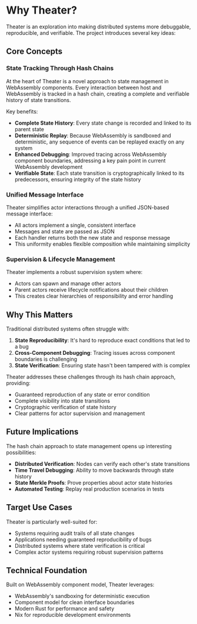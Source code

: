 # Why Theater?

Theater is an exploration into making distributed systems more debuggable, reproducible, and verifiable. The project introduces several key ideas:

## Core Concepts

### State Tracking Through Hash Chains

At the heart of Theater is a novel approach to state management in WebAssembly components. Every interaction between host and WebAssembly is tracked in a hash chain, creating a complete and verifiable history of state transitions. 

Key benefits:
- **Complete State History**: Every state change is recorded and linked to its parent state
- **Deterministic Replay**: Because WebAssembly is sandboxed and deterministic, any sequence of events can be replayed exactly on any system
- **Enhanced Debugging**: Improved tracing across WebAssembly component boundaries, addressing a key pain point in current WebAssembly development
- **Verifiable State**: Each state transition is cryptographically linked to its predecessors, ensuring integrity of the state history

### Unified Message Interface

Theater simplifies actor interactions through a unified JSON-based message interface:
- All actors implement a single, consistent interface
- Messages and state are passed as JSON
- Each handler returns both the new state and response message
- This uniformity enables flexible composition while maintaining simplicity

### Supervision & Lifecycle Management

Theater implements a robust supervision system where:
- Actors can spawn and manage other actors
- Parent actors receive lifecycle notifications about their children
- This creates clear hierarchies of responsibility and error handling

## Why This Matters

Traditional distributed systems often struggle with:
1. **State Reproducibility**: It's hard to reproduce exact conditions that led to a bug
2. **Cross-Component Debugging**: Tracing issues across component boundaries is challenging
3. **State Verification**: Ensuring state hasn't been tampered with is complex

Theater addresses these challenges through its hash chain approach, providing:
- Guaranteed reproduction of any state or error condition
- Complete visibility into state transitions
- Cryptographic verification of state history
- Clear patterns for actor supervision and management

## Future Implications

The hash chain approach to state management opens up interesting possibilities:
- **Distributed Verification**: Nodes can verify each other's state transitions
- **Time Travel Debugging**: Ability to move backwards through state history
- **State Merkle Proofs**: Prove properties about actor state histories
- **Automated Testing**: Replay real production scenarios in tests

## Target Use Cases

Theater is particularly well-suited for:
- Systems requiring audit trails of all state changes
- Applications needing guaranteed reproducibility of bugs
- Distributed systems where state verification is critical
- Complex actor systems requiring robust supervision patterns

## Technical Foundation

Built on WebAssembly component model, Theater leverages:
- WebAssembly's sandboxing for deterministic execution
- Component model for clean interface boundaries
- Modern Rust for performance and safety
- Nix for reproducible development environments
